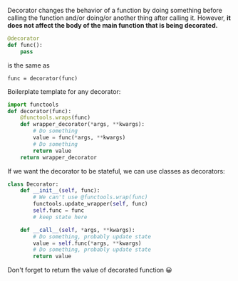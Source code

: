 Decorator changes the behavior of a function by doing something before calling the function and/or doing/or another thing after calling it. However, **it does not affect the body of the main function that is being decorated.**

```python
@decorator
def func():
    pass
```
is the same as
```pythob
func = decorator(func)
```

Boilerplate template for any decorator:
```python
import functools
def decorator(func):
    @functools.wraps(func)
    def wrapper_decorator(*args, **kwargs):
        # Do something
        value = func(*args, **kwargs)
        # Do something
        return value
    return wrapper_decorator
```

If we want the decorator to be stateful, we can use classes as decorators:
```python
class Decorator:
    def __init__(self, func):
        # We can't use @functools.wrap(func)
        functools.update_wrapper(self, func)
        self.func = func
        # keep state here

    def __call__(self, *args, **kwargs):
        # Do something, probably update state
        value = self.func(*args, **kwargs)
        # Do something, probably update state
        return value
```
Don't forget to return the value of decorated function 😀
